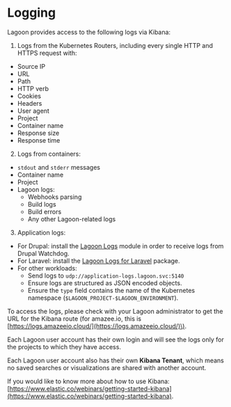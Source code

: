 # Logging

Lagoon provides access to the following logs via Kibana:

1. Logs from the Kubernetes Routers, including every single HTTP and HTTPS request with:
  * Source IP
  * URL
  * Path
  * HTTP verb
  * Cookies
  * Headers
  * User agent
  * Project
  * Container name
  * Response size
  * Response time
2. Logs from containers:
  * `stdout` and `stderr` messages
  * Container name
  * Project
  * Lagoon logs:
    * Webhooks parsing
    * Build logs
    * Build errors
    * Any other Lagoon-related logs
3.  Application logs:
  * For Drupal: install the [Lagoon Logs](https://www.drupal.org/project/lagoon_logs) module in order to receive logs from Drupal Watchdog.
  * For Laravel: install the [Lagoon Logs for Laravel](https://github.com/amazeeio/laravel_lagoon_logs) package.
  * For other workloads:
    * Send logs to `udp://application-logs.lagoon.svc:5140`
    * Ensure logs are structured as JSON encoded objects.
    * Ensure the `type` field contains the name of the Kubernetes namespace (`$LAGOON_PROJECT-$LAGOON_ENVIRONMENT`).

To access the logs, please check with your Lagoon administrator to get the URL for the Kibana route \(for amazee.io, this is [https://logs.amazeeio.cloud/](https://logs.amazeeio.cloud/)\).

Each Lagoon user account has their own login and will see the logs only for the projects to which they have access.

Each Lagoon user account also has their own **Kibana Tenant**, which means no saved searches or visualizations are shared with another account.

If you would like to know more about how to use Kibana: [https://www.elastic.co/webinars/getting-started-kibana](https://www.elastic.co/webinars/getting-started-kibana).
